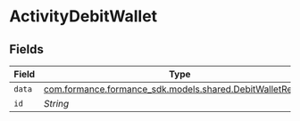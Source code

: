 # ActivityDebitWallet


## Fields

| Field                                                                                                   | Type                                                                                                    | Required                                                                                                | Description                                                                                             |
| ------------------------------------------------------------------------------------------------------- | ------------------------------------------------------------------------------------------------------- | ------------------------------------------------------------------------------------------------------- | ------------------------------------------------------------------------------------------------------- |
| `data`                                                                                                  | [com.formance.formance_sdk.models.shared.DebitWalletRequest](../../models/shared/DebitWalletRequest.md) | :heavy_minus_sign:                                                                                      | N/A                                                                                                     |
| `id`                                                                                                    | *String*                                                                                                | :heavy_minus_sign:                                                                                      | N/A                                                                                                     |